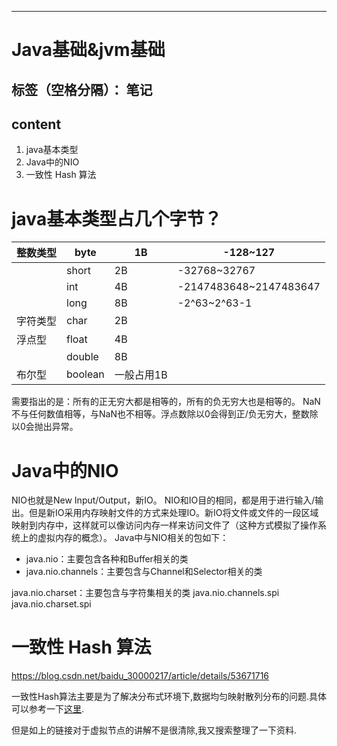 ﻿---

# Java基础&jvm基础

标签（空格分隔）： 笔记
---

content
-------

 1. java基本类型
 2. Java中的NIO
 3. 一致性 Hash 算法

java基本类型占几个字节？
==============

| 整数类型 | byte    | 1B         | -128~127               |
| -------- | ------- | ---------- | ---------------------- |
|          | short   | 2B         | -32768~32767           |
|          | int     | 4B         | -2147483648~2147483647 |
|          | long    | 8B         | -2^63~2^63-1           |
| 字符类型 | char    | 2B         |                        |
| 浮点型   | float   | 4B         |                        |
|          | double  | 8B         |                        |
| 布尔型   | boolean | 一般占用1B |                        |

需要指出的是：所有的正无穷大都是相等的，所有的负无穷大也是相等的。
NaN不与任何数值相等，与NaN也不相等。浮点数除以0会得到正/负无穷大，整数除以0会抛出异常。

Java中的NIO
=========

NIO也就是New Input/Output，新IO。
NIO和IO目的相同，都是用于进行输入/输出。但是新IO采用内存映射文件的方式来处理IO。新IO将文件或文件的一段区域映射到内存中，这样就可以像访问内存一样来访问文件了（这种方式模拟了操作系统上的虚拟内存的概念）。
Java中与NIO相关的包如下：

 - java.nio：主要包含各种和Buffer相关的类
 - java.nio.channels：主要包含与Channel和Selector相关的类

java.nio.charset：主要包含与字符集相关的类
java.nio.channels.spi
java.nio.charset.spi

一致性 Hash 算法
===========
https://blog.csdn.net/baidu_30000217/article/details/53671716

一致性Hash算法主要是为了解决分布式环境下,数据均匀映射散列分布的问题.具体可以参考一下[这里][1].


  [1]: https://github.com/crossoverJie/JCSprout/blob/master/MD/Consistent-Hash.md
  
  但是如上的链接对于虚拟节点的讲解不是很清除,我又搜索整理了一下资料.
